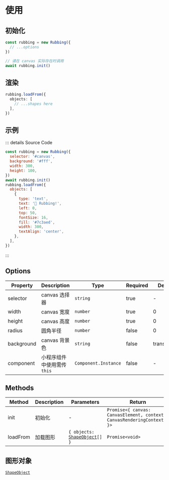 # 使用

## 初始化

```ts
const rubbing = new Rubbing({
  // ...options
})

// 请在 canvas 实际存在时调用
await rubbing.init()
```

## 渲染

```ts
rubbing.loadFrom({
  objects: [
    // ...shapes here
  ],
})
```

## 示例

<canvas id="canvas"></canvas>

<script>
  import('/index.mjs').then(async ({ Rubbing }) => {
    const rubbing = new Rubbing({
      selector: '#canvas',
      background: '#f9fafb',
      width: 300,
      height: 100,
    })
    await rubbing.init()
    rubbing.loadFrom({
      objects: [
        {
          type: 'text',
          text: '🎉 Rubbing!',
          left: 0,
          top: 50,
          fontSize: 16,
          fill: '#7c3aed',
          width: 300,
          textAlign: 'center',
        },
      ],
    })
  })
</script>

::: details Source Code

```js
const rubbing = new Rubbing({
  selector: '#canvas',
  background: '#fff',
  width: 300,
  height: 100,
})
await rubbing.init()
rubbing.loadFrom({
  objects: [
    {
      type: 'text',
      text: '🎉 Rubbing!',
      left: 0,
      top: 50,
      fontSize: 16,
      fill: '#7c3aed',
      width: 300,
      textAlign: 'center',
    },
  ],
})
```
:::

## Options

| Property   | Description                 | Type                 | Required | Default     |
| ---------- | --------------------------- | -------------------- | -------- | ----------- |
| selector   | canvas 选择器               | `string`             | true     | -           |
| width      | canvas 宽度                 | `number`             | true     | 0           |
| height     | canvas 高度                 | `number`             | true     | 0           |
| radius     | 圆角半径                    | `number`             | false    | 0           |
| background | canvas 背景色               | `string`             | false    | transparent |
| component  | 小程序组件中使用需传 `this` | `Component.Instance` | false    | -           |

## Methods

| Method   | Description | Parameters                   | Return                                                                  |
| -------- | ----------- | ---------------------------- | ----------------------------------------------------------------------- |
| init     | 初始化      | -                            | `Promise<{ canvas: CanvasElement, context: CanvasRenderingContext2D }>` |
| loadFrom | 加载图形    | `{ objects: `[`ShapeObject`](/shapes/)`[] }` | `Promise<void>`                                                         |

## 图形对象

[`ShapeObject`](/shapes/)
